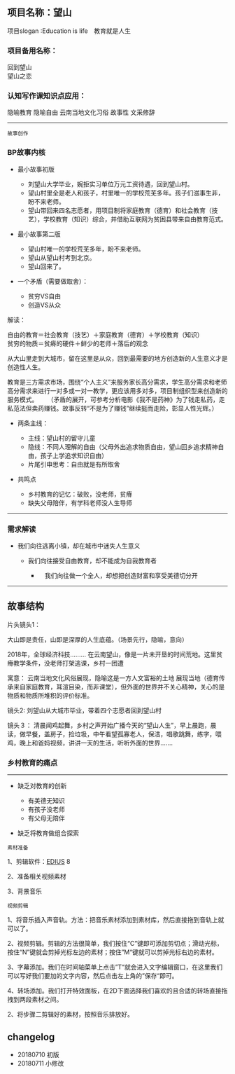 ## 项目名称：望山

项目slogan :Education is  life　教育就是人生

### 项目备用名称：
回到望山   
望山之恋

### 认知写作课知识点应用：
隐喻教育
隐喻自由
云南当地文化习俗
故事性
文采修辞

---
`故事创作`

### BP故事内核
- 最小故事初版
   -  刘望山大学毕业，婉拒实习单位万元工资待遇，回到望山村。
   - 望山村里全是老人和孩子，村里唯一的学校荒芜多年。孩子们滋事生非，盼不来老师。
   - 望山带回来四名志愿者，用项目制将家庭教育（德育）和社会教育（技艺），学校教育（知识）综合，并借助互联网为贫困县带来自由教育范式。
   
 - 最小故事第二版
   - 望山村唯一的学校荒芜多年，盼不来老师。
   - 望山从望山村考到北京。 
   - 望山回来了。
   
-   一个矛盾（需要做取舍）：
     -  贫穷VS自由
     -  创造VS从众   
     
 解读：
    
自由的教育＝社会教育（技艺）＋家庭教育（德育）＋学校教育（知识）   
贫穷的物质＝贫瘠的硬件＋鲜少的老师＋落后的观念

从大山里走到大城市，留在这里是从众，回到最需要的地方创造新的人生意义才是创造性人生。

教育是三方需求市场，围绕“个人主义”来服务家长高分需求，学生高分需求和老师高分需求来进行一对多或一对一教学，更应该用多对多，项目制组织型来创造新的服务模式。
　
    （矛盾的展开，可参考分析电影《我不是药神》为了钱走私药，走私范法但卖药赚钱。故事反转“不是为了赚钱”继续挺而走险，彰显人性光辉。）
    
-   两条主线：  
    -  主线：望山村的留守儿童
    -  隐线：不同人理解的自由（父母外出追求物质自由，望山回乡追求精神自由，孩子上学追求知识自由）
    -  片尾引申思考：自由就是有所取舍
  
 - 共鸣点      
     - 乡村教育的记忆：破败，没老师，贫瘠
     - 缺失父母陪伴，有学科老师没人生导师
 
----------

### 需求解读

-   我们向往逃离小镇，却在城市中迷失人生意义

    -   我们向往接受自由教育，却不能成为自我教育者
        
        - 　我们向往做一个全人，却想把创造财富和享受美德切分开

---
## 故事结构
片头镜头1：

大山即是责任，山即是深厚的人生底蕴。（场景先行，隐喻，意向）

2018年，全球经济科技.........
在云南望山，像是一片未开垦的时间荒地。这里贫瘠教学条件，没老师打架逃课，乡村一团遭

寓意：
云南当地文化风俗展现，隐喻这是一方人文富裕的土地
展现当地（德育传承来自家庭教育，耳渲目染，而非课堂），但外面的世界并不关心精神，关心的是物质和物质所堆积的评价标准。

镜头2:
刘望山从大城市毕业，带着四个志愿者回到望山村

镜头３：
清晨闻鸡起舞，乡村之声开始广播今天的“望山人生”，早上晨跑，晨读，做早餐，盖房子，捡垃圾，中午看望孤寡老人，保洁，唱歌跳舞，练字，喂鸡，晚上和爸妈视频，讲讲一天的生活，听听外面的世界.......

### 乡村教育的痛点
----------

-   缺乏对教育的创新
    
    -   有美德无知识
    -   有孩子没老师
    -  有父母无陪伴
-   缺乏将教育做组合探索


`素材准备`

1、剪辑软件：[EDIUS](http://www.ediuschina.com/xiazai.html)  8

2、准备相关视频素材

3、背景音乐

`视频剪辑`

1、将音乐插入声音轨。方法：把音乐素材添加到素材库，然后直接拖到音轨上就可以了。

2、视频剪辑。剪辑的方法很简单，我们按住“C”键即可添加剪切点；滑动光标，按住“N”键就会剪掉光标左边的素材；按住”M“键就可以剪掉光标右边的素材。

3、字幕添加。我们在时间轴菜单上点击”T“就会进入文字编辑窗口，在这里我们可以写好我们要加的文字内容，然后点击左上角的”保存“即可。

4、转场添加。我们打开特效面板，在2D下面选择我们喜欢的且合适的转场直接拖拽到两段素材之间。

2、将步骤二剪辑好的素材，按照音乐排放好。

## changelog
- 20180710 初版
- 20180711 小修改
